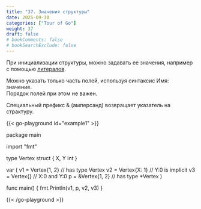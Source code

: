 ```yaml
---
title: "37. Значения структуры"
date: 2025-09-30
categories: ["Tour of Go"]
weight: 37
draft: false
# bookComments: false
# bookSearchExclude: false
---
```


При инициализации структуры, можно задавать ее значения, например с помощью [литералов](https://ru.wikipedia.org/wiki/Литерал_%28информатика%29).

Можно указать только часть полей, используя синтаксис Имя: значение.  
Порядок полей при этом не важен.

Специальный префикс & (амперсанд) возвращает указатель на страктуру.

{{< go-playground id="example1" >}}

package main

import "fmt"

type Vertex struct {
    X, Y int
}

var (
    v1 = Vertex{1, 2}  // has type Vertex
    v2 = Vertex{X: 1}  // Y:0 is implicit
    v3 = Vertex{}      // X:0 and Y:0
    p  = &Vertex{1, 2} // has type *Vertex
)

func main() {
    fmt.Println(v1, p, v2, v3)
}


{{< /go-playground >}} 